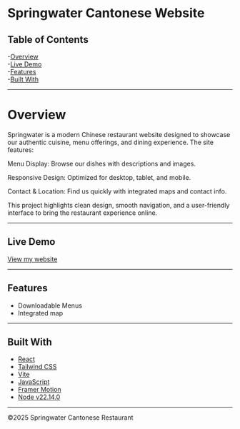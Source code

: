 # Springwater Cantonese Website

## Table of Contents  

-[Overview](#overview)  
-[Live Demo](#live-demo)  
-[Features](#features)  
-[Built With](#built-with)  

---

# Overview  

Springwater is a modern Chinese restaurant website designed to showcase our authentic cuisine, menu offerings, and dining experience. The site features:  

Menu Display: Browse our dishes with descriptions and images.  

Responsive Design: Optimized for desktop, tablet, and mobile.  

Contact & Location: Find us quickly with integrated maps and contact info.  

This project highlights clean design, smooth navigation, and a user-friendly interface to bring the restaurant experience online.  

---

## Live Demo  

[View my website](https://springwater.netlify.app)  

---

## Features  

- Downloadable Menus  
- Integrated map

---

## Built With  


- [React](https://reactjs.org/)  
- [Tailwind CSS](https://tailwindcss.com/)  
- [Vite](https://vitejs.dev/)  
- [JavaScript](https://developer.mozilla.org/en-US/docs/Web/JavaScript)  
- [Framer Motion](https://motion.dev/)  
- [Node v22.14.0](https://nodejs.org/en) 

---


©2025 Springwater Cantonese Restaurant



